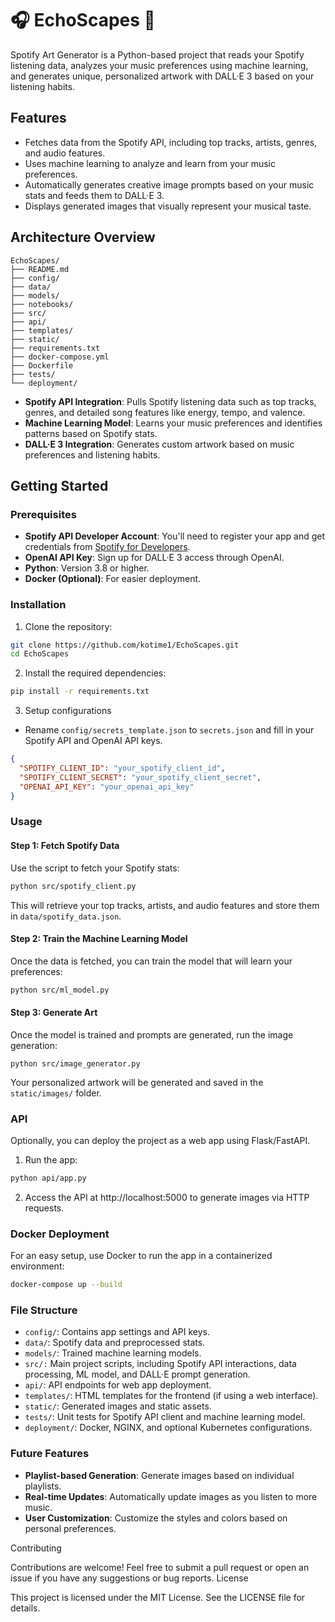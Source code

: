 # 🎧 EchoScapes 🎨

Spotify Art Generator is a Python-based project that reads your Spotify listening data, analyzes your music preferences using machine learning, and generates unique, personalized artwork with DALL·E 3 based on your listening habits.

## Features

* Fetches data from the Spotify API, including top tracks, artists, genres, and audio features.
* Uses machine learning to analyze and learn from your music preferences.
* Automatically generates creative image prompts based on your music stats and feeds them to DALL·E 3.
* Displays generated images that visually represent your musical taste.

## Architecture Overview

```
EchoScapes/
├── README.md
├── config/
├── data/
├── models/
├── notebooks/
├── src/
├── api/
├── templates/
├── static/
├── requirements.txt
├── docker-compose.yml
├── Dockerfile
├── tests/
└── deployment/
```

* **Spotify API Integration**: Pulls Spotify listening data such as top tracks, genres, and detailed song features like energy, tempo, and valence.
* **Machine Learning Model**: Learns your music preferences and identifies patterns based on Spotify stats.
* **DALL·E 3 Integration**: Generates custom artwork based on music preferences and listening habits.

## Getting Started

### Prerequisites

* **Spotify API Developer Account**: You'll need to register your app and get credentials from [Spotify for Developers](https://developer.spotify.com/).
* **OpenAI API Key**: Sign up for DALL·E 3 access through OpenAI.
* **Python**: Version 3.8 or higher.
* **Docker (Optional)**: For easier deployment.

### Installation

1. Clone the repository:

```sh
git clone https://github.com/kotime1/EchoScapes.git
cd EchoScapes
```

2. Install the required dependencies:

```sh
pip install -r requirements.txt
```

3. Setup configurations

* Rename ```config/secrets_template.json``` to ```secrets.json``` and fill in your Spotify API and OpenAI API keys.

```json
{
  "SPOTIFY_CLIENT_ID": "your_spotify_client_id",
  "SPOTIFY_CLIENT_SECRET": "your_spotify_client_secret",
  "OPENAI_API_KEY": "your_openai_api_key"
}
```

### Usage

#### Step 1: Fetch Spotify Data

Use the script to fetch your Spotify stats:

```sh
python src/spotify_client.py
```

This will retrieve your top tracks, artists, and audio features and store them in ```data/spotify_data.json```.

#### Step 2: Train the Machine Learning Model

Once the data is fetched, you can train the model that will learn your preferences:

```sh
python src/ml_model.py
```

#### Step 3: Generate Art

Once the model is trained and prompts are generated, run the image generation:

```
python src/image_generator.py
```

Your personalized artwork will be generated and saved in the ```static/images/``` folder.

### API

Optionally, you can deploy the project as a web app using Flask/FastAPI.

1. Run the app:

```sh
python api/app.py
```

2. Access the API at http://localhost:5000 to generate images via HTTP requests.

### Docker Deployment

For an easy setup, use Docker to run the app in a containerized environment:

```sh
docker-compose up --build
```

### File Structure

* ```config/```: Contains app settings and API keys.
* ```data/```: Spotify data and preprocessed stats.
* ```models/```: Trained machine learning models.
* ```src/:``` Main project scripts, including Spotify API interactions, data processing, ML model, and DALL·E prompt generation.
* ```api/```: API endpoints for web app deployment.
* ```templates/```: HTML templates for the frontend (if using a web interface).
* ```static/```: Generated images and static assets.
* ```tests/```: Unit tests for Spotify API client and machine learning model.
* ```deployment/```: Docker, NGINX, and optional Kubernetes configurations.

### Future Features

* **Playlist-based Generation**: Generate images based on individual playlists.
* **Real-time Updates**: Automatically update images as you listen to more music.
* **User Customization**: Customize the styles and colors based on personal preferences.

Contributing

Contributions are welcome! Feel free to submit a pull request or open an issue if you have any suggestions or bug reports.
License

This project is licensed under the MIT License. See the LICENSE file for details.
